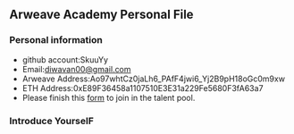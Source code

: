 ## Arweave Academy Personal File

### Personal information

- github account:SkuuYy
- Email:diwavan00@gmail.com
- Arweave Address:Ao97whtCz0jaLh6_PAfF4jwi6_Yj2B9pH18oGc0m9xw
- ETH Address:0xE89F36458a1107510E3E31a229Fe5680F3fA63a7
- Please finish this [form](https://docs.google.com/forms/d/e/1FAIpQLSfWA5fIIcBgmRppm3jNz5vmf9Mai_QMVil-2pO4r7YKn_Zhtw/viewform?usp=sf_link) to join in the talent pool.

### Introduce YourselF
